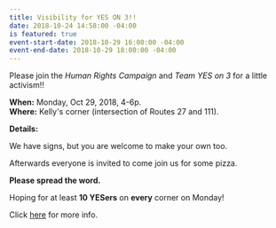 ```yaml
---
title: Visibility for YES ON 3!!
date: 2018-10-24 14:58:00 -04:00
is featured: true
event-start-date: 2018-10-29 16:00:00 -04:00
event-end-date: 2018-10-29 18:00:00 -04:00
---
```


Please join the *Human Rights Campaign* and *Team YES on 3* for a little activism!!

**When:**   Monday, Oct 29, 2018, 4-6p.   
**Where:**  Kelly's corner (intersection of Routes 27 and 111).   

**Details:**   

We have signs, but you are welcome to make your own too.   

Afterwards everyone is invited to come join us for some pizza.   

**Please spread the word.** 

Hoping for at least **10 YESers** on **every** corner on Monday!  

Click [here](https://docs.google.com/document/d/100zueP3PNi5yRRbVzQL8DEkABSWdr6htqqBXDvg7KAU/) for more info.
